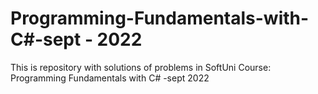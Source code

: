 # Programming-Fundamentals-with-C#-sept - 2022
This is repository with solutions of problems in SoftUni Course: Programming Fundamentals with C# -sept 2022 
